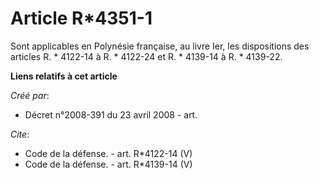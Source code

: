 # Article R*4351-1

Sont applicables en Polynésie française, au livre Ier, les dispositions des articles R. * 4122-14 à R. * 4122-24 et R. *
4139-14 à R. * 4139-22.

**Liens relatifs à cet article**

_Créé par_:

  - Décret n°2008-391 du 23 avril 2008 - art.

_Cite_:

  - Code de la défense. - art. R*4122-14 (V)
  - Code de la défense. - art. R*4139-14 (V)
